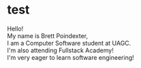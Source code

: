 # test
Hello!<br>
My name is Brett Poindexter,<br>
I am a Computer Software student at UAGC.<br>
I'm also attending Fullstack Academy!<br>
I'm very eager to learn software engineering!<br>